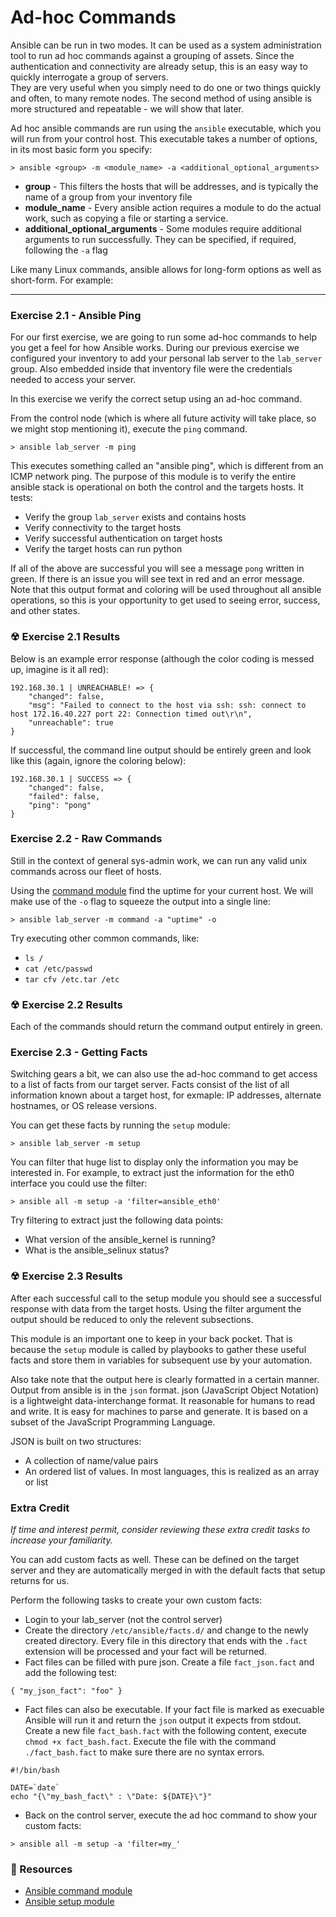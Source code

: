 # Ad-hoc Commands

Ansible can be run in two modes.  It can be used as a system administration tool to run ad hoc commands against a grouping of assets.
Since the authentication and connectivity are already setup, this is an easy way to quickly interrogate a group of servers.  
They are very useful when you simply need to do one or two things quickly and often, to many remote nodes.
The second method of using ansible is more structured and repeatable - we will show that later.

Ad hoc ansible commands are run using the `ansible` executable, which you will run from your control host.
This executable takes a number of options, in its most basic form you specify:

```
> ansible <group> -m <module_name> -a <additional_optional_arguments>
```

 - **group** - This filters the hosts that will be addresses, and is typically the name of a
   group from your inventory file
 - **module_name** - Every ansible action requires a module to do the actual work, such as copying a file
   or starting a service.  
 - **additional_optional_arguments** - Some modules require additional arguments to run successfully.
   They can be specified, if required, following the `-a` flag

Like many Linux commands, ansible allows for long-form options as well as short-form. For example:
 
<hr>

### Exercise 2.1 - Ansible Ping

For our first exercise, we are going to run some ad-hoc commands to help you get a feel for how Ansible works. 
During our previous exercise we configured your inventory to add your personal lab server to the `lab_server` group.
Also embedded inside that inventory file were the credentials needed to access your server.

In this exercise we verify the correct setup using an ad-hoc command.

From the control node (which is where all future activity will take place, so we might stop mentioning it), execute the
`ping` command.

```
> ansible lab_server -m ping
```

This executes something called an "ansible ping", which is different from an ICMP network ping.  The purpose of this module
is to verify the entire ansible stack is operational on both the control and the targets hosts.  It tests:

 - Verify the group `lab_server` exists and contains hosts
 - Verify connectivity to the target hosts
 - Verify successful authentication on target hosts
 - Verify the target hosts can run python

If all of the above are successful you will see a message `pong` written in green.  If there is an issue you will see
text in red and an error message.  Note that this output format and coloring will be used throughout all ansible operations,
so this is your opportunity to get used to seeing error, success, and other states.

### ☢ Exercise 2.1 Results

Below is an example error response (although the color coding is messed up, imagine is it all red):

```
192.168.30.1 | UNREACHABLE! => {
    "changed": false,
    "msg": "Failed to connect to the host via ssh: ssh: connect to host 172.16.40.227 port 22: Connection timed out\r\n",
    "unreachable": true
}
```

If successful, the command line output should be entirely green and look like this (again, ignore the coloring below):

```
192.168.30.1 | SUCCESS => {
    "changed": false,
    "failed": false,
    "ping": "pong"
}
```

### Exercise 2.2 - Raw Commands

Still in the context of general sys-admin work, we can run any valid unix commands across our fleet of hosts.

Using the [command module](http://docs.ansible.com/ansible/latest/command_module.html) find the uptime for your current 
host.  We will make use of the `-o` flag to squeeze the output into a single line:

```
> ansible lab_server -m command -a "uptime" -o
```

Try executing other common commands, like:

 - `ls /`
 - `cat /etc/passwd`
 - `tar cfv /etc.tar /etc`


### ☢ Exercise 2.2 Results

Each of the commands should return the command output entirely in green.


### Exercise 2.3 - Getting Facts

Switching gears a bit, we can also use the ad-hoc command to get access to a list of facts from our target server.
Facts consist of the list of all information known about a target host, for exmaple: IP addresses, alternate hostnames,
or OS release versions.

You can get these facts by running the `setup` module:

```
> ansible lab_server -m setup
```

You can filter that huge list to display only the information you may be interested in.
For example, to extract just the information for the eth0 interface you could use the filter:

```
> ansible all -m setup -a 'filter=ansible_eth0'
```

Try filtering to extract just the following data points:
 - What version of the ansible_kernel is running?
 - What is the ansible_selinux status?


### ☢ Exercise 2.3 Results

After each successful call to the setup module you should see a successful response with data from the target hosts.
Using the filter argument the output should be reduced to only the relevent subsections.

This module is an important one to keep in your back pocket.  That is because the `setup` module is called by playbooks to gather
these useful facts and store them in variables for subsequent use by your automation.  

Also take note that the output here is clearly formatted in a certain manner.  Output from ansible is in the `json` format.
json (JavaScript Object Notation) is a lightweight data-interchange format.  It reasonable for humans to read and write. It is easy for 
machines to parse and generate. It is based on a subset of the JavaScript Programming Language. 

JSON is built on two structures:

 - A collection of name/value pairs
 - An ordered list of values. In most languages, this is realized as an array or list


### Extra Credit

*If time and interest permit, consider reviewing these extra credit tasks to increase your familiarity.*

You can add custom facts as well.  These can be defined on the target server and they are automatically merged
in with the default facts that setup returns for us.

Perform the following tasks to create your own custom facts:

* Login to your lab_server (not the control server)
* Create the directory `/etc/ansible/facts.d/` and change to the newly created directory.  Every file in 
  this directory that ends with the `.fact` extension will be processed and your fact will be returned.  
* Fact files can be filled with pure json.  Create a file `fact_json.fact` and add the following test:

```
{ "my_json_fact": "foo" }
```

* Fact files can also be executable.  If your fact file is marked as execuable Ansible will run it and
  return the `json` output it expects from stdout.  Create a new file `fact_bash.fact` with the following
  content, execute `chmod +x fact_bash.fact`.  Execute the file with the command `./fact_bash.fact` to
  make sure there are no syntax errors.

```
#!/bin/bash

DATE=`date`
echo "{\"my_bash_fact\" : \"Date: ${DATE}\"}"

```

* Back on the control server, execute the ad hoc command to show your custom facts:

```
> ansible all -m setup -a 'filter=my_'
```

### 📗 Resources

 - [Ansible command module](http://docs.ansible.com/ansible/latest/command_module.html)
 - [Ansible setup module](http://docs.ansible.com/ansible/latest/setup_module.html)


